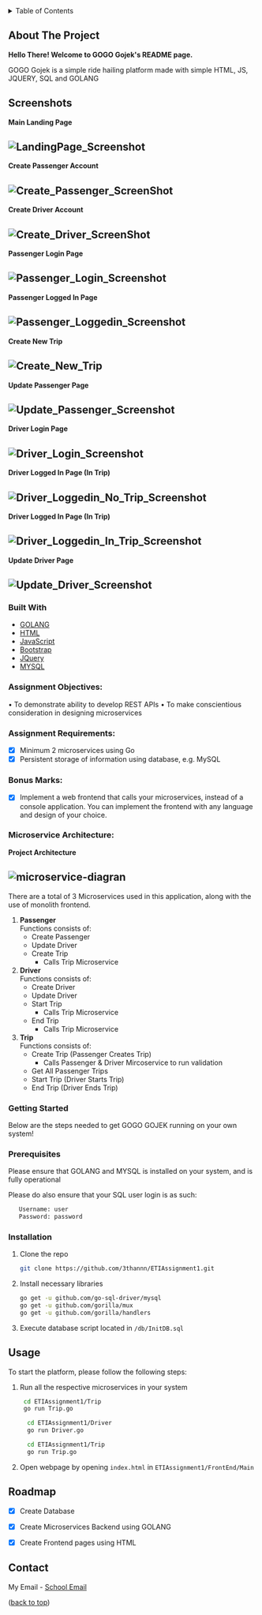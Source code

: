 <!-- TABLE OF CONTENTS -->
<details>
  <summary>Table of Contents</summary>
  <ol>
    <li>
      <a href="#about-the-project">About The Project</a>
      <ul>
        <li><a href="#built-with">Built With</a></li>
      </ul>
    </li>
    <li>
      <a href="#getting-started">Getting Started</a>
      <ul>
        <li><a href="#prerequisites">Prerequisites</a></li>
        <li><a href="#installation">Installation</a></li>
        <li><a href="#usage">Usage</a></li>
      </ul>
    </li>
    <li><a href="#roadmap">Roadmap</a></li>
    <li><a href="#license">License</a></li>
    
  </ol>
</details>



<!-- ABOUT THE PROJECT -->
## About The Project

**Hello There! Welcome to GOGO Gojek's README page.**

GOGO Gojek is a simple ride hailing platform made with simple HTML, JS, JQUERY, SQL and GOLANG

## Screenshots
**Main Landing Page**

![LandingPage_Screenshot][home-page]
---

**Create Passenger Account**

![Create_Passenger_ScreenShot][create-passenger]
---

**Create Driver Account**

![Create_Driver_ScreenShot][create-driver]
---

**Passenger Login Page**

![Passenger_Login_Screenshot][passenger-login]
---

**Passenger Logged In Page**

![Passenger_Loggedin_Screenshot][passenger-loggedin]
---

**Create New Trip**

![Create_New_Trip][create-trip]
---

**Update Passenger Page**

![Update_Passenger_Screenshot][update-passenger]
---

**Driver Login Page**

![Driver_Login_Screenshot][driver-login]
---

**Driver Logged In Page (In Trip)**

![Driver_Loggedin_No_Trip_Screenshot][Driver-loggedinnotrip]
---

**Driver Logged In Page (In Trip)**

![Driver_Loggedin_In_Trip_Screenshot][Driver-loggedintrip]
---

**Update Driver Page**

![Update_Driver_Screenshot][update-driver]
---

### Built With

* [GOLANG](https://go.dev/)
* [HTML](https://html.com/)
* [JavaScript](https://reactjs.org/)
* [Bootstrap](https://getbootstrap.com)
* [JQuery](https://jquery.com)
* [MYSQL](https://www.mysql.com/)


### Assignment Objectives: 
•	To demonstrate ability to develop REST APIs
•	To make conscientious consideration in designing microservices

### Assignment Requirements: 
- [x] Minimum 2 microservices using Go
- [x]	Persistent storage of information using database, e.g. MySQL

### Bonus Marks: 
- [x] Implement a web frontend that calls your microservices, instead of a console application. You can implement the frontend with any language and design of your choice.

### Microservice Architecture: 


**Project Architecture**

![microservice-diagran][microservice-diagram]
---

There are a total of 3 Microservices used in this application, along with the use of monolith frontend.

1. **Passenger**<br />
  Functions consists of:
    - Create Passenger
    - Update Driver
    - Create Trip 
      - Calls Trip Microservice
2. **Driver**<br />
  Functions consists of:
    - Create Driver
    - Update Driver
    - Start Trip
      - Calls Trip Microservice
   - End Trip
      - Calls Trip Microservice
3. **Trip**<br />
  Functions consists of:
    - Create Trip (Passenger Creates Trip) 
      - Calls Passenger & Driver Mircoservice to run validation
    - Get All Passenger Trips
    - Start Trip (Driver Starts Trip)
    - End Trip (Driver Ends Trip)
<!-- GETTING STARTED -->
### Getting Started
Below are the steps needed to get GOGO GOJEK running on your own system!

### Prerequisites<br />

  Please ensure that GOLANG and MYSQL is installed on your system, and is fully operational

  Please do also ensure that your SQL user login is as such:
 ```sh
    Username: user
    Password: password
 ```
### Installation

1. Clone the repo
   ```sh
   git clone https://github.com/3thannn/ETIAssignment1.git
   ```
2. Install necessary libraries
   ```sh
   go get -u github.com/go-sql-driver/mysql
   go get -u github.com/gorilla/mux
   go get -u github.com/gorilla/handlers
   ```
3. Execute database script located in `/db/InitDB.sql`



<!-- USAGE EXAMPLES -->
## Usage


To start the platform, please follow the following steps:
1. Run all the respective microservices in your system
   ```sh
    cd ETIAssignment1/Trip
    go run Trip.go
   ```

    ```sh
      cd ETIAssignment1/Driver
      go run Driver.go
     ```
    ```sh
      cd ETIAssignment1/Trip
      go run Trip.go
     ```

2. Open webpage by opening `index.html` in `ETIAssignment1/FrontEnd/Main`

<!-- ROADMAP -->
## Roadmap

- [x] Create Database
- [x] Create Microservices Backend using GOLANG
- [x] Create Frontend pages using HTML








<!-- CONTACT -->
## Contact

My Email - [School Email](mailto:s10185214@connect.np.edu.sg) 

<p align="left">(<a href="#top">back to top</a>)</p>

<!-- MARKDOWN LINKS & IMAGES -->

[home-page]: ./Images/Home_Page.PNG
[create-driver]: ./Images/Create_Driver.PNG
[create-passenger]: ./Images/Create_Passenger.PNG
[passenger-login]: ./Images/Passenger_Login.PNG
[passenger-loggedin]: ./Images/Passenger_LoggedIn.PNG
[create-trip]: ./Images/Create_NewTrip
[update-passenger]: ./Images/Update_Passenger.PNG
[driver-login]: ./Images/Driver_Login.PNG
[driver-loggedintrip]: ./Images/DriverLogin_InTrip.PNG
[driver-loggedinnotrip]: ./Images/DriverLogin_NoTrip.PNG
[update-driver]: ./Images/Update_Driver.PNG
[microservice-diagram]: ./Images/Microservice_Diagram.PNG


